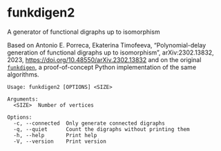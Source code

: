 # funkdigen2

A generator of functional digraphs up to isomorphism

Based on Antonio E. Porreca, Ekaterina Timofeeva, “Polynomial-delay generation of functional digraphs up to isomorphism”, arXiv:2302.13832, 2023, https://doi.org/10.48550/arXiv.2302.13832 and on the original [`funkdigen`](https://github.com/aeporreca/funkdigen), a proof-of-concept Python implementation of the same algorithms.

```
Usage: funkdigen2 [OPTIONS] <SIZE>

Arguments:
  <SIZE>  Number of vertices

Options:
  -c, --connected  Only generate connected digraphs
  -q, --quiet      Count the digraphs without printing them
  -h, --help       Print help
  -V, --version    Print version
```
